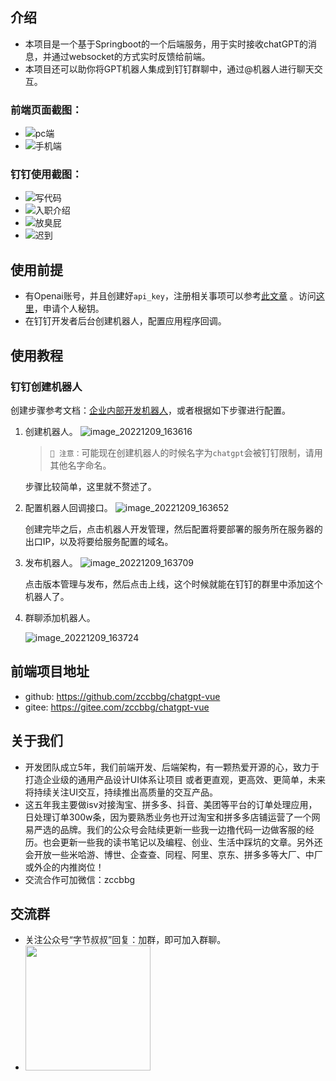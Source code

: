 ## 介绍
- 本项目是一个基于Springboot的一个后端服务，用于实时接收chatGPT的消息，并通过websocket的方式实时反馈给前端。
- 本项目还可以助你将GPT机器人集成到钉钉群聊中，通过@机器人进行聊天交互。
### 前端页面截图：
- ![pc端](img/1.jpg)
- ![手机端](img/2.jpg)
### 钉钉使用截图：
- ![写代码](img/5.png)
- ![入职介绍](img/6.png)
- ![放臭屁](img/7.png)
- ![迟到](img/8.png)

## 使用前提
* 有Openai账号，并且创建好`api_key`，注册相关事项可以参考[此文章](https://juejin.cn/post/7173447848292253704) 。访问[这里](https://beta.openai.com/account/api-keys)，申请个人秘钥。
* 在钉钉开发者后台创建机器人，配置应用程序回调。


## 使用教程

### 钉钉创建机器人

创建步骤参考文档：[企业内部开发机器人](https://open.dingtalk.com/document/robots/enterprise-created-chatbot)，或者根据如下步骤进行配置。

1. 创建机器人。
   ![image_20221209_163616](img/1.png)

   > `📢 注意：`可能现在创建机器人的时候名字为`chatgpt`会被钉钉限制，请用其他名字命名。

   步骤比较简单，这里就不赘述了。

2. 配置机器人回调接口。
   ![image_20221209_163652](img/2.png)

   创建完毕之后，点击机器人开发管理，然后配置将要部署的服务所在服务器的出口IP，以及将要给服务配置的域名。

3. 发布机器人。
   ![image_20221209_163709](img/3.png)

   点击版本管理与发布，然后点击上线，这个时候就能在钉钉的群里中添加这个机器人了。

4. 群聊添加机器人。

   ![image_20221209_163724](img/4.png)

## 前端项目地址
* github: https://github.com/zccbbg/chatgpt-vue
* gitee: https://gitee.com/zccbbg/chatgpt-vue
## 关于我们
* 开发团队成立5年，我们前端开发、后端架构，有一颗热爱开源的心，致力于打造企业级的通用产品设计UI体系让项目 或者更直观，更高效、更简单，未来将持续关注UI交互，持续推出高质量的交互产品。
* 这五年我主要做isv对接淘宝、拼多多、抖音、美团等平台的订单处理应用，日处理订单300w条，因为要熟悉业务也开过淘宝和拼多多店铺运营了一个网易严选的品牌。我们的公众号会陆续更新一些我一边撸代码一边做客服的经历。也会更新一些我的读书笔记以及编程、创业、生活中踩坑的文章。另外还会开放一些米哈游、博世、企查查、同程、阿里、京东、拼多多等大厂、中厂或外企的内推岗位！
* 交流合作可加微信：zccbbg
## 交流群
* 关注公众号“字节叔叔”回复：加群，即可加入群聊。<br>
* <img src="img/datacall.jpg" width="200px">